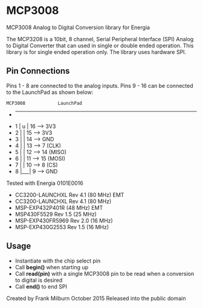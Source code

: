 # MCP3008
MCP3008 Analog to Digital Conversion library for Energia

  The MCP3208 is a 10bit, 8 channel, Serial Peripheral Interface (SPI) Analog to Digital Converter that can used in single or double ended operation.  This library is for single ended operation only.  The library uses hardware SPI.

  Pin Connections
  ---------------
  Pins 1 - 8 are connected to the analog inputs.  Pins 9 - 16 can be connected to the LaunchPad as shown below:
  
    MCP3008            LaunchPad
  *   ___ 
  * 1 | u | 16   -->   3V3
  * 2 |   | 15   -->   3V3
  * 3 |   | 14   -->   GND
  * 4 |   | 13   -->   7      (CLK)
  * 5 |   | 12   -->   14     (MISO)
  * 6 |   | 11   -->   15     (MOSI)
  * 7 |   | 10   -->   8      (CS)
  * 8 |___| 9    -->   GND

  Tested with Energia 0101E0016
  * CC3200-LAUNCHXL Rev 4.1 (80 MHz) EMT
  * CC3200-LAUNCHXL Rev 4.1 (80 MHz)
  * MSP-EXP432P401R (48 MHz) EMT
  * MSP430F5529 Rev 1.5 (25 MHz)
  * MSP-EXP430FR5969 Rev 2.0 (16 MHz)
  * MSP-EXP430G2553 Rev 1.5 (16 MHz)
  
  Usage
  -----
  - Instantiate with the chip select pin
  - Call **begin()** when starting up
  - Call **read(pin)** with a single MCP3008 pin to be read when a conversion to digital is desired
  - Call **end()** to end SPI
  
  Created by Frank Milburn October 2015
  Released into the public domain

